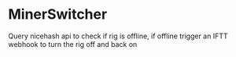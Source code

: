 # MinerSwitcher
Query nicehash api to check if rig is offline, if offline trigger an IFTT webhook to turn the rig off and back on
